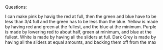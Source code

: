 Questions:

I can make pink by havig the red at full, then the green and blue have to be less than 3/4 full and the green has to be less than the blue.
Yellow is made by having red and green at the fullest, and the blue at the minimum.
Purple is made by lowering red to about half, green at minimum, and blue at the fullest.
White is made by having all the sliders at full.
Dark Grey is made by having all the sliders at equal amounts, and backing them off from the max